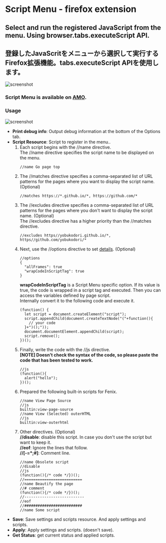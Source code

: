 # Script Menu - firefox extension
## Select and run the registered JavaScript from the menu. Using browser.tabs.executeScript API.
## 登録したJavaScritをメニューから選択して実行するFirefox拡張機能。tabs.executeScript APIを使用します。
![screenshot](https://yobukodori.github.io/freedom/image/script-menu-screenshot-02.jpg)
### Script Menu is available on [AMO](https://addons.mozilla.org/firefox/addon/script-menu/).
### Usage
![screenshot](https://yobukodori.github.io/freedom/image/script-menu-screenshot-01.jpg)
- **Print debug info**:  Output debug information at the bottom of the Options tab.  
- **Script Resource**: Script to register in the menu..    
  1. Each script begins with the //name directive.  
The //name directive specifies the script name to be displayed on the menu.  
        ```
        //name Go page top
        ```
  1. The //matches directive specifies a comma-separated list of URL patterns for the pages where you want to display the script name. (Optional)  
        ```
        //matches https://*.github.io/*, https://github.com/*
        ```
  1. The //excludes directive specifies a comma-separated list of URL patterns for the pages where you don't want to display the script name. (Optional)  
  The //excludes directive has a higher priority than the //matches directive.  
        ```
        //excludes https//yobukodori.github.io/*, https//github.com/yobukodori/*
        ```
  1. Next, use the //options directive to set [details](https://developer.mozilla.org/docs/Mozilla/Add-ons/WebExtensions/API/tabs/executeScript). (Optional)  
        ```
        //options  
        {  
          "allFrames": true  
		  "wrapCodeInScriptTag": true  
        }
        ```
        **wrapCodeInScriptTag** is a Script Menu specific option. If its value is true, the code is wrapped in a script tag and executed. Then you can access the variables defined by page script.  
Internally convert it to the following code and execute it.  
        ```
        (function() {  
          let script = document.createElement("script");  
          script.appendChild(document.createTextNode("("+function(){  
            // your code  
          }+")();"));  
          document.documentElement.appendChild(script);  
          script.remove();  
        })();  
        ```
  1. Finally, write the code with the //js directive.  
  **[NOTE] Doesn't check the syntax of the code, so please paste the code that has been tested to work.**  
        ```
        //js  
        (function(){
          alert("hello");
        })();
        ```
  1. Prepared the following built-in scripts for Fenix.  
        ```
        //name View Page Source    
        //js  
        builtin:view-page-source  
        //name View (Selected) outerHTML
        //js  
        builtin:view-outerhtml
        ```
  1. Other directives. (Optional)  
  **//disable**: disable this script. In case you don't use the script but want to keep it.  
  **//eof**: Ignore the lines that follow.    
  **//[-=*;#]**: Comment line.    
        ```
        //name Obsolete script
        //disable
        //js  
        (function(){/* code */})();  
        //==========================
        //name Beautify the page  
        //# comment
        (function(){/* code */})();  
        //---------------------------  
        //eof  
        //##########################
        //name Some script
        ```
- **Save**: Save settings and scripts resource. And apply settings and scripts.
- **Apply**: Apply settings and scripts. (doesn't save).
- **Get Status**: get current status and applied scripts.
